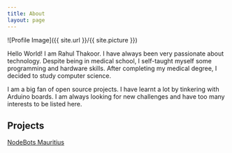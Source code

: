 ```yaml
---
title: About
layout: page
---
```


![Profile Image]({{ site.url }}/{{ site.picture }})

<p>Hello World! I am Rahul Thakoor. I have always been very passionate about technology. Despite being in medical school, I self-taught myself some programming and hardware skills. After completing my medical degree, I decided to study computer science.</p>

<p>I am a big fan of open source projects. I have learnt a lot by tinkering with Arduino boards.
I am always looking for new challenges and have too many interests to be listed here.</p>

## Projects
[NodeBots Mauritius](https://nodebotsmu.github.io/)
